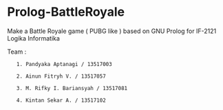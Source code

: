# Prolog-BattleRoyale

Make a Battle Royale game ( PUBG like ) based on GNU Prolog for IF-2121 Logika Informatika

Team : 

       1. Pandyaka Aptanagi / 13517003

       2. Ainun Fitryh V. / 13517057
       
       3. M. Rifky I. Bariansyah / 13517081 
       
       4. Kintan Sekar A. / 13517102 
       

